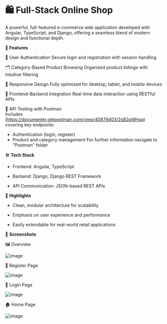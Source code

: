 # 🛍️ **Full-Stack Online Shop**


A powerful, full-featured e-commerce web application developed with Angular, TypeScript, and Django, offering a seamless blend of modern design and functional depth.



🚀 **Features**


🔐 User Authentication
Secure login and registration with session handling


🗂️ Category-Based Product Browsing
Organized product listings with intuitive filtering


📱 Responsive Design
Fully optimized for desktop, tablet, and mobile devices


🔁 Frontend–Backend Integration
Real-time data interaction using RESTful APIs

🧪 API Testing with Postman  
Includes (https://documenter.getpostman.com/view/40879403/2sB2qi8Hqq) covering key endpoints:
- Authentication (login, register)
- Product and category management
For further information navigate to "Postman" folder

🛠️ **Tech Stack**

* Frontend: Angular, TypeScript

* Backend: Django, Django REST Framework

* API Communication: JSON-based REST APIs


📌 **Highlights**

* Clean, modular architecture for scalability

* Emphasis on user experience and performance

* Easily extendable for real-world retail applications


📸 **Screenshots**

🖼️ Overview

![image](https://github.com/user-attachments/assets/21679550-0dd0-4e1e-822f-c1ad7a4befba)

📝 Register Page

![image](https://github.com/user-attachments/assets/ba929ffa-4d48-4cab-bdfe-c0082b08c486)

🔐 Login Page

![image](https://github.com/user-attachments/assets/805b41ba-830f-4596-a7b6-c7f72b2372c5)

🏠 Home Page

![image](https://github.com/user-attachments/assets/0c4b7328-125a-45d4-b051-b824bc9b892e)




